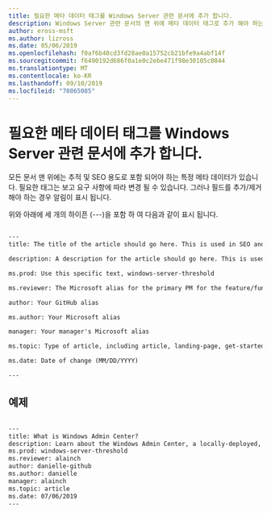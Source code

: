 ```yaml
---
title: 필요한 메타 데이터 태그를 Windows Server 관련 문서에 추가 합니다.
description: Windows Server 관련 문서의 맨 위에 메타 데이터 태그로 추가 해야 하는 정보 목록입니다. 필요한 태그는 보고 및 팀 요구 사항에 따라 변경 될 수 있습니다.
author: eross-msft
ms.author: lizross
ms.date: 05/06/2019
ms.openlocfilehash: f0af6b48cd3fd28ae0a15752cb21bfe9a4abf14f
ms.sourcegitcommit: f6490192d686f0a1e0c2ebe471f98e30105c0844
ms.translationtype: MT
ms.contentlocale: ko-KR
ms.lasthandoff: 09/10/2019
ms.locfileid: "70865085"
---
```

# <a name="add-the-required-metadata-tags-to-your-windows-server-related-article"></a>필요한 메타 데이터 태그를 Windows Server 관련 문서에 추가 합니다.

모든 문서 맨 위에는 추적 및 SEO 용도로 포함 되어야 하는 특정 메타 데이터가 있습니다. 필요한 태그는 보고 요구 사항에 따라 변경 될 수 있습니다. 그러나 필드를 추가/제거 해야 하는 경우 알림이 표시 됩니다.

위와 아래에 세 개의 하이픈 (---)을 포함 하 여 다음과 같이 표시 됩니다.

```markdown

---
title: The title of the article should go here. This is used in SEO and search results.

description: A description for the article should go here. This is used in search results, to provide users with information about whether the article has the information they're looking for.

ms.prod: Use this specific text, windows-server-threshold

ms.reviewer: The Microsoft alias for the primary PM for the feature/functionality

author: Your GitHub alias

ms.author: Your Microsoft alias

manager: Your manager's Microsoft alias

ms.topic: Type of article, including article, landing-page, get-started-article, or reference

ms.date: Date of change (MM/DD/YYYY)

---

```

## <a name="example"></a>예제

```markdown

---
title: What is Windows Admin Center?
description: Learn about the Windows Admin Center, a locally-deployed, browser-based management tool set that lets you manage your Windows Servers with no Azure or cloud dependency.
ms.prod: windows-server-threshold
ms.reviewer: alainch
author: danielle-github
ms.author: danielle
manager: alainch
ms.topic: article
ms.date: 07/06/2019
---

```